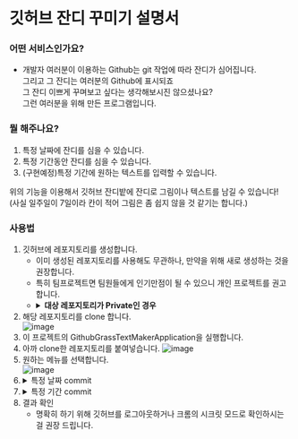 # 깃허브 잔디 꾸미기 설명서
### 어떤 서비스인가요?
- 개발자 여러분이 이용하는 Github는 git 작업에 따라 잔디가 심어집니다.<br>
  그리고 그 잔디는 여러분의 Github에 표시되죠<br>
  그 잔디 이쁘게 꾸며보고 싶다는 생각해보시진 않으셨나요?<br>
  그런 여러분을 위해 만든 프로그램입니다.
### 뭘 해주나요?
1. 특정 날짜에 잔디를 심을 수 있습니다.
2. 특정 기간동안 잔디를 심을 수 있습니다.
3. (구현예정)특정 기간에 원하는 텍스트를 입력할 수 있습니다.

위의 기능을 이용해서 깃허브 잔디밭에 잔디로 그림이나 텍스트를 남길 수 있습니다!<br>
(사실 일주일이 7일이라 칸이 적어 그림은 좀 쉽지 않을 것 같기는 합니다.)

### 사용법
1. 깃허브에 레포지토리를 생성합니다.
   - 이미 생성된 레포지토리를 사용해도 무관하나, 만약을 위해 새로 생성하는 것을 권장합니다.
   - 특히 팀프로젝트면 팀원들에게 인기만점이 될 수 있으니 개인 프로젝트를 권고합니다.
   -  <details>
        <summary><b>대상 레포지토리가 Private인 경우</b></summary>
        <div markdown="1">
          <ul>
            <li>자신의 깃허브 프로필 접속</li>
            <li>하단 잔디의 Contribution setting 클릭</li>
            <img src="https://github.com/user-attachments/assets/989eea8a-1598-42ed-9e2e-f94ab93ba023">
            <li>Private contributions 체크</li>
            <img src="https://github.com/user-attachments/assets/2d7a075f-e829-42ff-b673-1581b3b1c6aa">
          <div><b>해당 체크가 되어있지 않으면 다른 유저는 Private 레포지토리의 잔디가 보이지 않습니다.<br>
                  해당 체크를 하더라도 레포지토리의 내용은 보이지 않으니 보안은 안심하셔도 됩니다.</b></div>
                  <img src="https://github.com/user-attachments/assets/7ce06005-37ba-4dfe-974d-0809b6f75503">
          </ul>
        </div>
      </details>
2. 해당 레포지토리를 clone 합니다.<br>
   ![image](https://github.com/user-attachments/assets/f2e3962f-7e89-4571-b4a4-798a5ee01c34)
3. 이 프로젝트의 GithubGrassTextMakerApplication을 실행합니다.
4. 아까 clone한 레포지토리를 붙여넣습니다.
   ![image](https://github.com/user-attachments/assets/3f3af41e-7e65-4b53-bd99-63e0eea83bd1)
5. 원하는 메뉴를 선택합니다.<br>
   ![image](https://github.com/user-attachments/assets/1c63c68a-4871-4161-8054-894503cd32d6)
6. <details markdown="1">
     <summary>특정 날짜 commit</summary>
     <div>
       <ul>
         <li>날짜 입력</li>
         <img src="https://github.com/user-attachments/assets/7b9a7dae-c29c-4f99-8eda-bb4092a323f6">
       </ul>
     </div>
   </details>
7. <details markdown="1">
     <summary>특정 기간 commit</summary>
     <div>
       <ul>
         <li>시작 날짜, 종료 날짜 입력</li>
         <img src="https://github.com/user-attachments/assets/87af1ee6-e801-45b3-86bb-9c45b497dbe7">
       </ul>
     </div>
   </details>
8. 결과 확인
   - 명확히 하기 위해 깃허브를 로그아웃하거나 크롬의 시크릿 모드로 확인하시는 걸 권장 드립니다.